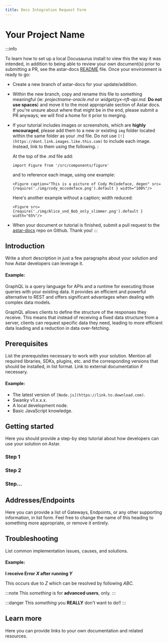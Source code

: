 ```yaml
---
title: Docs Integration Request Form
---
```


# Your Project Name

:::info

To learn how to set up a local Docusaurus install to view this the way it was intended, in addition to being able to review your own document(s) prior to submitting a PR, see the astar-docs [README](https://github.com/AstarNetwork/astar-docs/blob/main/README.md) file. Once your environment is ready to go:

- Create a new branch of astar-docs for your update/addition. 

- Within the new branch, copy and rename this file to something meaningful (ie: *projectname-oracle.md* or *widgetzyx-nft-api.md.* **Do not use spaces**) and move it to the most appropriate section of Astar docs. If you're unsure about where that might be in the end, please submit a PR anyways; we will find a home for it prior to merging. 

- If your tutorial includes images or screenshots, which are **highly encouraged**, please add them to a new or existing `img` folder located within the same folder as your .md file. Do not use `[!](https://dont.link.images.like.this.com)` to include each image. Instead, link to them using the following. :

    At the top of the .md file add:

    `import Figure from '/src/components/figure'`

    and to reference each image, using one example:

    `<Figure caption="This is a picture of Cody McCodeface, degen" src={require('./img/cody_mccodeface.png').default } width="100%"/>`

    Here's another example without a caption; width reduced:

    `<Figure src={require('./img/Alice_und_Bob_only_slimmer.png').default } width="65%"/>`

- When your document or tutorial is finished, submit a pull request to the [astar-docs](https://github.com/AstarNetwork/astar-docs) repo on Github. Thank you!
:::

## Introduction

Write a short description in just a few paragraphs about your solution and how Astar developers can leverage it. 

#### Example: 
GraphQL is a query language for APIs and a runtime for executing those queries with your existing data. It provides an efficient and powerful alternative to REST and offers significant advantages when dealing with complex data models.

GraphQL allows clients to define the structure of the responses they receive. This means that instead of receiving a fixed data structure from a server, clients can request specific data they need, leading to more efficient data loading and a reduction in data over-fetching.

## Prerequisites

List the prerequisites necessary to work with your solution. Mention all required libraries, SDKs, plugins, etc. and the corresponding versions that should be installed, in list format. Link to external documentation if necessary. 

#### Example:
 - The latest version of `[Node.js](https://link.to.download.com)`.
 - Swanky v1.x.x.x.
 - A local development node.
 - Basic JavaScript knowledge.

## Getting started

Here you should provide a step-by step tutorial about how developers can use your solution on Astar. 

### Step 1
### Step 2
### Step...

## Addresses/Endpoints

Here you can provide a list of Gateways, Endpoints, or any other supporting information, in list form. Feel free to change the name of this heading to something more appropriate, or remove it entirely.

## Troubleshooting
List common implementation issues, causes, and solutions.

#### Example: 
**I receive Error *X* after running *Y***

This occurs due to *Z* which can be resolved by following *ABC.* 

:::note
This *something* is for **advanced users**, only.
:::

:::danger
This *something* you **REALLY** don't want to do!!
:::

## Learn more

Here you can provide links to your own documentation and related resources. 
